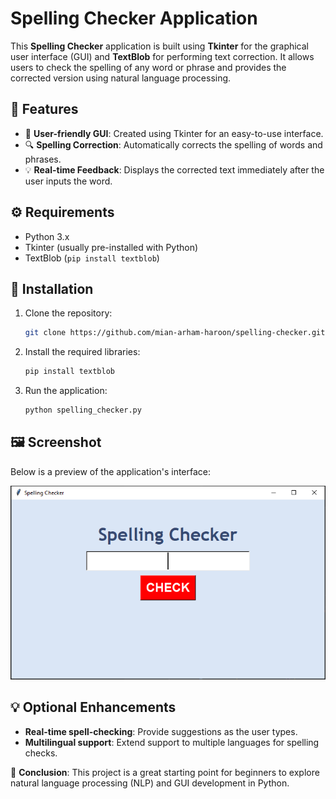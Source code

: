 # Spelling Checker Application

This **Spelling Checker** application is built using **Tkinter** for the graphical user interface (GUI) and **TextBlob** for performing text correction. It allows users to check the spelling of any word or phrase and provides the corrected version using natural language processing.

## 🚀 Features

- 🎨 **User-friendly GUI**: Created using Tkinter for an easy-to-use interface.
- 🔍 **Spelling Correction**: Automatically corrects the spelling of words and phrases.
- 💡 **Real-time Feedback**: Displays the corrected text immediately after the user inputs the word.

## ⚙️ Requirements

- Python 3.x
- Tkinter (usually pre-installed with Python)
- TextBlob (`pip install textblob`)

## 🔧 Installation

1. Clone the repository:

    ```bash
    git clone https://github.com/mian-arham-haroon/spelling-checker.git
    ```

2. Install the required libraries:

    ```bash
    pip install textblob
    ```

3. Run the application:

    ```bash
    python spelling_checker.py
    ```

## 🖼️ Screenshot

Below is a preview of the application's interface:

![Spelling Checker](ss.png)

## 💡 Optional Enhancements

- **Real-time spell-checking**: Provide suggestions as the user types.
- **Multilingual support**: Extend support to multiple languages for spelling checks.

📌 **Conclusion**: This project is a great starting point for beginners to explore natural language processing (NLP) and GUI development in Python.

